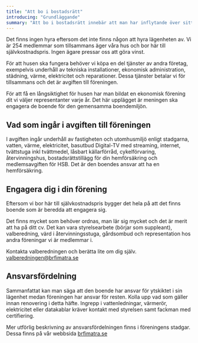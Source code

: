 ```yaml
---
title: "Att bo i bostadsrätt"
introducing: "Grundläggande"
summary: "Att bo i bostadsrätt innebär att man har inflytande över sitt boende men också att man tillsammans med övriga medlemmar har solidariskt ansvar för omvårdnad av fastigheterna och utemiljön."
---
```

Det finns ingen hyra eftersom det inte finns någon att hyra lägenheten av.
Vi är 254 medlemmar som tillsammans äger våra hus och bor här till självkostnadspris.
Ingen ägare pressar oss att göra vinst.

För att husen ska fungera behöver vi köpa en del tjänster av andra företag, exempelvis underhåll av tekniska installationer, ekonomisk administration, städning, värme, elektricitet och reparationer.
Dessa tjänster betalar vi för tillsammans och det är avgiften till föreningen.

För att få en långsiktighet för husen har man bildat en ekonomisk förening dit vi väljer representanter varje år.
Det här upplägget är meningen ska engagera de boende för den gemensamma boendemiljön.

## Vad som ingår i avgiften till föreningen

I avgiften ingår underhåll av fastigheten och utomhusmiljö enligt stadgarna, vatten, värme, elektricitet, basutbud Digital-TV med streaming, internet, tvättstuga inkl tvättmedel, låsbart källarförråd, cykelförvaring, återvinningshus, bostadsrättstillägg för din hemförsäkring och medlemsavgiften för HSB.
Det är den boendes ansvar att ha en hemförsäkring.

## Engagera dig i din förening

Eftersom vi bor här till självkostnadspris bygger det hela på att det finns boende som är beredda att engagera sig.

Det finns mycket som behöver ordnas, man lär sig mycket och det är merit att ha på ditt cv. Det kan vara styrelsearbete (börjar som suppleant), valberedning, värd i återvinningsstuga, gårdsombud och representation hos andra föreningar vi är medlemmar i.

Kontakta valberedningen och berätta lite om dig själv. [valberedningen@brfimatra.se](mailto:valberedning@brfimatra.se)

## Ansvarsfördelning

Sammanfattat kan man säga att den boende har ansvar för ytskiktet i sin lägenhet medan föreningen har ansvar för resten.
Kolla upp vad som gäller innan renovering i detta häfte.
Ingrepp i vattenledningar, värmerör, elektricitet eller datakablar kräver kontakt med styrelsen samt fackman med certifiering.

Mer utförlig beskrivning av ansvarsfördelningen finns i föreningens stadgar. Dessa finns på vår webbsida [brfimatra.se](https://brfimatra.se)
